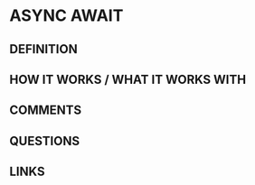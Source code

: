 # ASYNC AWAIT

## DEFINITION

## HOW IT WORKS / WHAT IT WORKS WITH

## COMMENTS

## QUESTIONS

## LINKS
